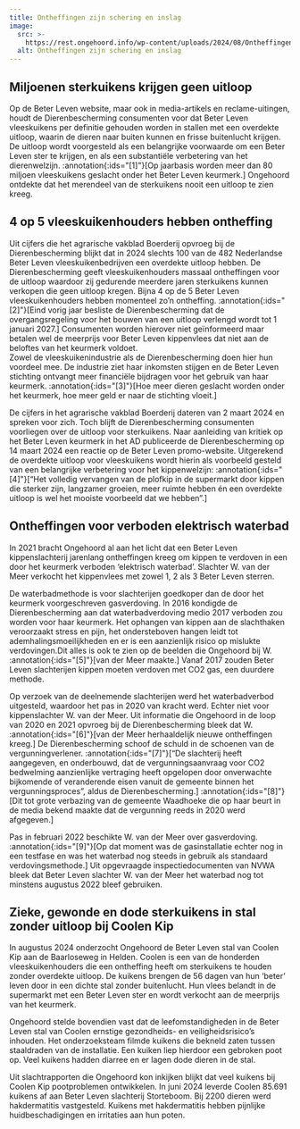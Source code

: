```yaml
---
title: Ontheffingen zijn schering en inslag
image:
  src: >-
    https://rest.ongehoord.info/wp-content/uploads/2024/08/Ontheffingen-zijn-schering-en-inslag.jpg
  alt: Ontheffingen zijn schering en inslag
---
```

## Miljoenen sterkuikens krijgen geen uitloop

Op de Beter Leven website, maar ook in media-artikels en reclame-uitingen, houdt de Dierenbescherming consumenten voor dat Beter Leven vleeskuikens per definitie gehouden worden in stallen met een overdekte uitloop, waarin de dieren naar buiten kunnen en frisse buitenlucht krijgen. De uitloop wordt voorgesteld als een belangrijke voorwaarde om een Beter Leven ster te krijgen, en als een substantiële verbetering van het dierenwelzijn. :annotation{:ids="[1]"}[Op jaarbasis worden meer dan 80 miljoen vleeskuikens geslacht onder het Beter Leven keurmerk.] Ongehoord ontdekte dat het merendeel van de sterkuikens nooit een uitloop te zien kreeg.

## 4 op 5 vleeskuikenhouders hebben ontheffing

Uit cijfers die het agrarische vakblad Boerderij opvroeg bij de Dierenbescherming blijkt dat in 2024 slechts 100 van de 482 Nederlandse Beter Leven vleeskuikenbedrijven een overdekte uitloop hebben. De Dierenbescherming geeft vleeskuikenhouders massaal ontheffingen voor de uitloop waardoor zij gedurende meerdere jaren sterkuikens kunnen verkopen die geen uitloop kregen. Bijna 4 op de 5 Beter Leven vleeskuikenhouders hebben momenteel zo’n ontheffing. :annotation{:ids="[2]"}[Eind vorig jaar besliste de Dierenbescherming dat de overgangsregeling voor het bouwen van een uitloop verlengd wordt tot 1 januari 2027.] Consumenten worden hierover niet geïnformeerd maar betalen wel de meerprijs voor Beter Leven kippenvlees dat niet aan de beloftes van het keurmerk voldoet.  
Zowel de vleeskuikenindustrie als de Dierenbescherming doen hier hun voordeel mee. De industrie ziet haar inkomsten stijgen en de Beter Leven stichting ontvangt meer financiële bijdragen voor het gebruik van haar keurmerk. :annotation{:ids="[3]"}[Hoe meer dieren geslacht worden onder het keurmerk, hoe meer geld er naar de stichting vloeit.]

De cijfers in het agrarische vakblad Boerderij dateren van 2 maart 2024 en spreken voor zich. Toch blijft de Dierenbescherming consumenten voorliegen over de uitloop voor sterkuikens. Naar aanleiding van kritiek op het Beter Leven keurmerk in het AD publiceerde de Dierenbescherming op 14 maart 2024 een reactie op de Beter Leven promo-website. Uitgerekend de overdekte uitloop voor vleeskuikens wordt hierin als voorbeeld gesteld van een belangrijke verbetering voor het kippenwelzijn: :annotation{:ids="[4]"}[“Het volledig vervangen van de plofkip in de supermarkt door kippen die sterker zijn, langzamer groeien, meer ruimte hebben én een overdekte uitloop is wel het mooiste voorbeeld dat we hebben”.]

## Ontheffingen voor verboden elektrisch waterbad

In 2021 bracht Ongehoord al aan het licht dat een Beter Leven kippenslachterij jarenlang ontheffingen kreeg om kippen te verdoven in een door het keurmerk verboden ‘elektrisch waterbad’. Slachter W. van der Meer verkocht het kippenvlees met zowel 1, 2 als 3 Beter Leven sterren.

De waterbadmethode is voor slachterijen goedkoper dan de door het keurmerk voorgeschreven gasverdoving. In 2016 kondigde de Dierenbescherming aan dat waterbadverdoving medio 2017 verboden zou worden voor haar keurmerk. Het ophangen van kippen aan de slachthaken veroorzaakt stress en pijn, het ondersteboven hangen leidt tot ademhalingsmoeilijkheden en er is een aanzienlijk risico op mislukte verdovingen.Dit alles is ook te zien op de beelden die Ongehoord bij W. :annotation{:ids="[5]"}[van der Meer maakte.] Vanaf 2017 zouden Beter Leven slachterijen kippen moeten verdoven met CO2 gas, een duurdere methode.

Op verzoek van de deelnemende slachterijen werd het waterbadverbod uitgesteld, waardoor het pas in 2020 van kracht werd. Echter niet voor kippenslachter W. van der Meer. Uit informatie die Ongehoord in de loop van 2020 en 2021 opvroeg bij de Dierenbescherming bleek dat W. :annotation{:ids="[6]"}[van der Meer herhaaldelijk nieuwe ontheffingen kreeg.] De Dierenbescherming schoof de schuld in de schoenen van de vergunningverlener. :annotation{:ids="[7]"}[“De slachterij heeft aangegeven, en onderbouwd, dat de vergunningsaanvraag voor CO2 bedwelming aanzienlijke vertraging heeft opgelopen door onverwachte bijkomende of veranderende eisen vanuit de gemeente binnen het vergunningsproces”, aldus de Dierenbescherming.] :annotation{:ids="[8]"}[Dit tot grote verbazing van de gemeente Waadhoeke die op haar beurt in de media bekend maakte dat de vergunning reeds in 2020 werd afgegeven.]

Pas in februari 2022 beschikte W. van der Meer over gasverdoving. :annotation{:ids="[9]"}[Op dat moment was de gasinstallatie echter nog in een testfase en was het waterbad nog steeds in gebruik als standaard verdovingsmethode.] Uit opgevraagde inspectiedocumenten van NVWA bleek dat Beter Leven slachter W. van der Meer het waterbad nog tot minstens augustus 2022 bleef gebruiken.

## Zieke, gewonde en dode sterkuikens in stal zonder uitloop bij Coolen Kip

In augustus 2024 onderzocht Ongehoord de Beter Leven stal van Coolen Kip aan de Baarloseweg in Helden. Coolen is een van de honderden vleeskuikenhouders die een ontheffing heeft om sterkuikens te houden zonder overdekte uitloop. De kuikens brengen de 56 dagen van hun ‘beter’ leven door in een dichte stal zonder buitenlucht. Hun vlees belandt in de supermarkt met een Beter Leven ster en wordt verkocht aan de meerprijs van het keurmerk.

Ongehoord stelde bovendien vast dat de leefomstandigheden in de Beter Leven stal van Coolen ernstige gezondheids- en veiligheidsrisico’s inhouden. Het onderzoeksteam filmde kuikens die bekneld zaten tussen staaldraden van de installatie. Een kuiken liep hierdoor een gebroken poot op. Veel kuikens hadden diarree en er lagen dode dieren in de stal.

Uit slachtrapporten die Ongehoord kon inkijken blijkt dat veel kuikens bij Coolen Kip pootproblemen ontwikkelen. In juni 2024 leverde Coolen 85.691 kuikens af aan Beter Leven slachterij Storteboom. Bij 2200 dieren werd hakdermatitis vastgesteld. Kuikens met hakdermatitis hebben pijnlijke huidbeschadigingen en irritaties aan hun poten.